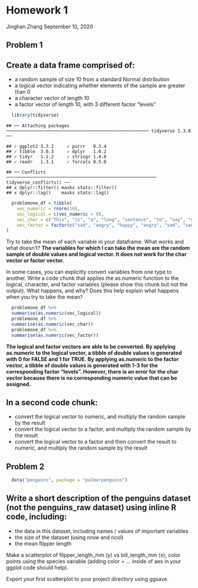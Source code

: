 Homework 1
================
Jinghan Zhang
September 10, 2020

## Problem 1

## Create a data frame comprised of:

  - a random sample of size 10 from a standard Normal distribution
  - a logical vector indicating whether elements of the sample are
    greater than 0
  - a character vector of length 10
  - a factor vector of length 10, with 3 different factor “levels”

<!-- end list -->

``` r
  library(tidyverse)
```

    ## ── Attaching packages ────────────────────────────────────────────────────── tidyverse 1.3.0 ──

    ## ✓ ggplot2 3.3.2     ✓ purrr   0.3.4
    ## ✓ tibble  3.0.3     ✓ dplyr   1.0.2
    ## ✓ tidyr   1.1.2     ✓ stringr 1.4.0
    ## ✓ readr   1.3.1     ✓ forcats 0.5.0

    ## ── Conflicts ───────────────────────────────────────────────────────── tidyverse_conflicts() ──
    ## x dplyr::filter() masks stats::filter()
    ## x dplyr::lag()    masks stats::lag()

``` r
  problemone_df = tibble(
    vec_numeric = rnorm(10),
    vec_logical = c(vec_numeric > 0),
    vec_char = c("This", "is", "a", "long", "sentence", "to", "say", "nothing", "at", "all"),
    vec_factor = factor(c("sad", "angry", "happy", "angry", "sad", "sad", "sad", "happy", "angry", "angry"))
)
```

Try to take the mean of each variable in your dataframe. What works and
what doesn’t? **The variables for which I can take the mean are the
random sample of double values and logical vector. It does not work for
the char vector or factor vector.**

In some cases, you can explicitly convert variables from one type to
another. Write a code chunk that applies the as.numeric function to the
logical, character, and factor variables (please show this chunk but not
the output). What happens, and why? Does this help explain what happens
when you try to take the mean?

``` r
  problemone_df %>% 
  summarise(as.numeric(vec_logical)) 
  problemone_df %>% 
  summarise(as.numeric(vec_char))
  problemone_df %>% 
  summarise(as.numeric(vec_factor))
```

**The logical and factor vectors are able to be converted. By applying
as.numeric to the logical vector, a tibble of double values is generated
with 0 for FALSE and 1 for TRUE. By applying as.numeric to the factor
vector, a tibble of double values is generated with 1-3 for the
corresponding factor “levels”. However, there is an error for the char
vector because there is no corresponding numeric value that can be
assigned.**

## In a second code chunk:

  - convert the logical vector to numeric, and multiply the random
    sample by the result
  - convert the logical vector to a factor, and multiply the random
    sample by the result
  - convert the logical vector to a factor and then convert the result
    to numeric, and multiply the random sample by the result

## Problem 2

``` r
  data("penguins", package = "palmerpenguins")
```

## Write a short description of the penguins dataset (not the penguins\_raw dataset) using inline R code, including:

  - the data in this dataset, including names / values of important
    variables
  - the size of the dataset (using nrow and ncol)
  - the mean flipper length

Make a scatterplot of flipper\_length\_mm (y) vs bill\_length\_mm (x);
color points using the species variable (adding color = … inside of aes
in your ggplot code should help).

Export your first scatterplot to your project directory using ggsave.
